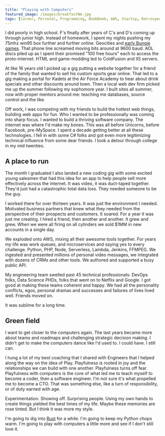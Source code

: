 ```yaml
---
title: "Playing with Computers"
featured_image: /images/breakfastNm.jpg
tags: [Career, Personal, Programming, BombBomb, AWS, Startup, Retrospective]
---
```


I did poorly in high school. F's finally after years of C's and D's coming up through junior high. Instead of homework, I spent my nights pushing my 75mhz win95 box further and further online. Geocities and [early Bungie games](https://en.wikipedia.org/wiki/Myth:_The_Fallen_Lords). That phone line screamed moving bits around at 9600 baud. AOL discs piled up as I spent their promised "100 free hours" each to access the proto-internet. HTML and game-modding led to ColdFusion and IIS servers.
<!--more--> 

At like 16 years old I picked up a gig putting a website together for a friend of the family that wanted to sell his custom sports gear online. That led to a gig making a portal for Kadets at the Air Force Academy to hear about drink specials and other discounts around town. Then a local web dev firm picked me up the summer following my sophomore year. I built sites all summer, now with proper mentors around me: teaching me databases, source control and the like.

Off work, I was competing with my friends to build the hottest web things, building web apps for fun. Who I wanted to be professionally was coming into sharp focus. I wanted to build a thriving software company. The internet was where I'd make my bones. This was all before Unicorns, before Facebook, pre-MySpace. I spent a decade getting better at all these technologies. I fell in with some C# folks and got even more legitimizing technical influence from some dear friends. I took a detour through college in my mid twenties. 

## A place to run
The month I graduated I also landed a new coding gig with some excited young salesmen that had this idea for an app to help people sell more effectively across the internet. It was video, it was duct-taped together. They'd just had a catastrophic total data loss. They needed someone to be the guy. 

I worked there for over thirteen years. It was just the environment I needed. Motivated business partners that knew what they needed from the perspective of their prospects and customers. It soared. For a year it was just me creating. I hired a friend, then another and another. It grew and grew. When we were all firing on all cylinders we sold $1MM in new accounts in a single day.

We exploded onto AWS, mixing all their awesome tools together. For years my life was work queues, and microservices and saying yes to every challenge. Python, PHP, Node, Serverless, Lambda, Jenkins, FFMPEG. We ingested and presented millions of personal video messages, we integrated with dozens of CRMs and other tools. We authored and supported a busy public API.

My engineering team swelled past 45 technical professionals: DevOps folks, Data Science PHDs, folks that went on to Netflix and Google. I got good at making these teams coherent and happy. We had all the personality conflicts, egos, personal dramas and successes and failures of lives lived well. Friends moved on. 

It was sublime for a long time. 

## Green field
I want to get closer to the computers again. The last years became more about teams and roadmaps and challenging strategic decision making. I didn't get to make the computers dance like I'd used to. I could have. I still can. 

I hung a lot of my best coaching that I shared with Engineers that I helped along the way on the idea of Play. Playfulness is rooted in joy and the relationships we can build with one another. Playfulness turns off fear. Playfulness with computers is the core of what led me to teach myself to become a coder, then a software engineer. I'm not sure it's what propelled me to become a CTO. That was something else, like a turn of responsibility, or of duty earned with age. 

Experimentation. Showing off. Surprising people. Using my own hands to create things yielded the best times of my life. Maybe these memories are rose tinted. But I think it was more my style. 

I'm going to dig into [Rust](https://www.rust-lang.org/) for a while. I'm going to keep my Python chops warm. I'm going to play with computers a little more and see if I don't still love it.
